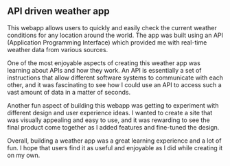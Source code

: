 ## API driven weather app

This webapp allows users to quickly and easily check the current weather conditions for any location around the world. The app was built using an API (Application Programming Interface) which provided me with real-time weather data from various sources.

One of the most enjoyable aspects of creating this weather app was learning about APIs and how they work. An API is essentially a set of instructions that allow different software systems to communicate with each other, and it was fascinating to see how I could use an API to access such a vast amount of data in a matter of seconds.

Another fun aspect of building this webapp was getting to experiment with different design and user experience ideas. I wanted to create a site that was visually appealing and easy to use, and it was rewarding to see the final product come together as I added features and fine-tuned the design.

Overall, building a weather app was a great learning experience and a lot of fun. I hope that users find it as useful and enjoyable as I did while creating it on my own.
